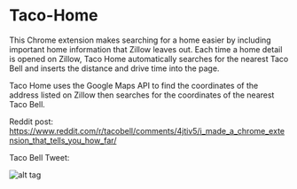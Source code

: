# Taco-Home
This Chrome extension makes searching for a home easier by including important home information that Zillow leaves out. Each time a home detail is opened on Zillow, Taco Home automatically searches for the nearest Taco Bell and inserts the distance and drive time into the page.

Taco Home uses the Google Maps API to find the coordinates of the address listed on Zillow then searches for the coordinates of the nearest Taco Bell. 

Reddit post:
https://www.reddit.com/r/tacobell/comments/4jtiv5/i_made_a_chrome_extension_that_tells_you_how_far/

Taco Bell Tweet:

![alt tag](https://raw.githubusercontent.com/adam-tylr/Taco-Home/master/tweet.jpg)
